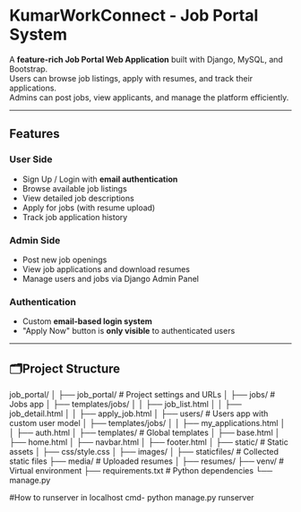#  KumarWorkConnect - Job Portal System

A **feature-rich Job Portal Web Application** built with Django, MySQL, and Bootstrap.  
Users can browse job listings, apply with resumes, and track their applications.  
Admins can post jobs, view applicants, and manage the platform efficiently.

---

##  Features

### User Side
- Sign Up / Login with **email authentication**
- Browse available job listings
- View detailed job descriptions
- Apply for jobs (with resume upload)
- Track job application history

### Admin Side
- Post new job openings
- View job applications and download resumes
- Manage users and jobs via Django Admin Panel

### Authentication
- Custom **email-based login system**
- "Apply Now" button is **only visible** to authenticated users

---

## 🗂️Project Structure

job_portal/ │
 ├── job_portal/ # Project settings and URLs │ 
 ├── jobs/ # Jobs app 
 │ ├── templates/jobs/ 
 │ │ ├── job_list.html 
 │ │ ├── job_detail.html 
 │ │ ├── apply_job.html │
 ├── users/ # Users app with custom user model 
 │ ├── templates/jobs/ 
 │ │ ├── my_applications.html 
 │ │ ├── auth.html │ 
 ├── templates/ # Global templates 
 │ ├── base.html │ ├── home.html 
 │ ├── navbar.html │ ├── footer.html │
 ├── static/ # Static assets 
 │ ├── css/style.css 
 │ ├── images/ │ ├── staticfiles/ # Collected static files 
 ├── media/ # Uploaded resumes 
 │ ├── resumes/ 
 ├── venv/ # Virtual environment 
 ├── requirements.txt # Python dependencies 
 └── manage.py

 #How to runserver in localhost
 cmd- python manage.py runserver